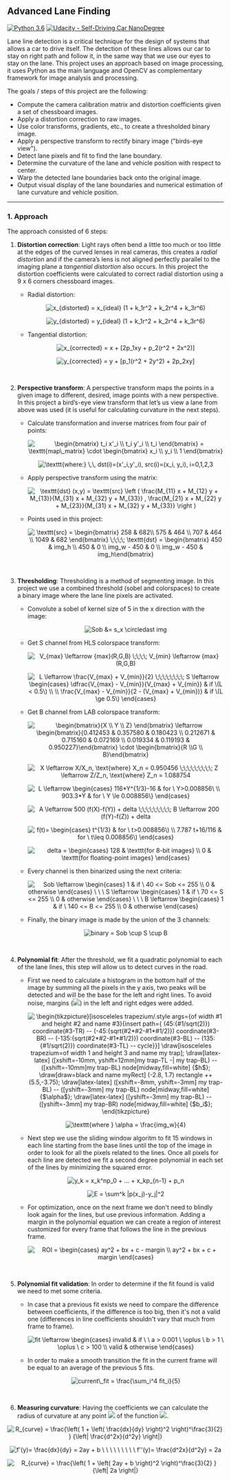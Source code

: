 ## Advanced Lane Finding
[![Python 3.6](https://img.shields.io/badge/python-3.6-blue.svg)](https://www.python.org/downloads/release/python-360/)
[![Udacity - Self-Driving Car NanoDegree](https://s3.amazonaws.com/udacity-sdc/github/shield-carnd.svg)](http://www.udacity.com/drive)


Lane line detection is a critical technique for the design of systems that allows a car to drive itself. The detection of these lines allows our car to stay on right path and follow it, in the same way that we use our eyes to stay on the lane. This project uses an approach based on image processing, it uses Python as the main language and OpenCV as complementary framework for image analysis and processing.


The goals / steps of this project are the following:

* Compute the camera calibration matrix and distortion coefficients given a set of chessboard images.
* Apply a distortion correction to raw images.
* Use color transforms, gradients, etc., to create a thresholded binary image.
* Apply a perspective transform to rectify binary image ("birds-eye view").
* Detect lane pixels and fit to find the lane boundary.
* Determine the curvature of the lane and vehicle position with respect to center.
* Warp the detected lane boundaries back onto the original image.
* Output visual display of the lane boundaries and numerical estimation of lane curvature and vehicle position.

---

### 1. Approach

The approach consisted of 6 steps:

1. **Distortion correction**: Light rays often bend a little too much or too little at the edges of the curved lenses in real cameras, this creates a *radial distortion* and if the camera’s lens is not aligned perfectly parallel to the imaging plane a *tangential distortion* also occurs. In this project the distortion coefficients were calculated to correct radial distortion using a 9 x 6 corners chessboard images.
<ul>
<ul>
<li>Radial distortion:
<p align="center" style="text-align: center;"><img align="center" src="https://tex.s2cms.ru/svg/x_%7Bdistorted%7D%20%3D%20x_%7Bideal%7D%20(1%20%2B%20k_1r%5E2%20%2B%20k_2r%5E4%20%2B%20k_3r%5E6)" alt="x_{distorted} = x_{ideal} (1 + k_1r^2 + k_2r^4 + k_3r^6)" /></p>
<p align="center" style="text-align: center;"><img align="center" src="https://tex.s2cms.ru/svg/y_%7Bdistorted%7D%20%3D%20y_%7Bideal%7D%20(1%20%2B%20k_1r%5E2%20%2B%20k_2r%5E4%20%2B%20k_3r%5E6)" alt="y_{distorted} = y_{ideal} (1 + k_1r^2 + k_2r^4 + k_3r^6)" /></p>

<li>Tangential distortion:
<p align="center" style="text-align: center;"><img align="center" src="https://tex.s2cms.ru/svg/x_%7Bcorrected%7D%20%3D%20x%20%2B%20%5B2p_1xy%20%2B%20p_2(r%5E2%20%2B%202x%5E2)%5D" alt="x_{corrected} = x + [2p_1xy + p_2(r^2 + 2x^2)]" /></p>
<p align="center" style="text-align: center;"><img align="center" src="https://tex.s2cms.ru/svg/y_%7Bcorrected%7D%20%3D%20y%20%2B%20%5Bp_1(r%5E2%20%2B%202y%5E2)%20%2B%202p_2xy%5D" alt="y_{corrected} = y + [p_1(r^2 + 2y^2) + 2p_2xy]" /></p>
</ul>
</ul>
<br>

2. **Perspective transform**: A perspective transform maps the points in a given image to different, desired, image points with a new perspective. In this project a bird’s-eye view transform that let’s us view a lane from above was used (it is useful for calculating curvature in the next steps).
<ul>
<ul>
<li>Calculate transformation and inverse matrices from four pair of points:
<p align="center" style="text-align: center;"><img align="center" src="https://tex.s2cms.ru/svg/%5Cbegin%7Bbmatrix%7D%20t_i%20x'_i%20%5C%5C%20t_i%20y'_i%20%5C%5C%20t_i%20%5Cend%7Bbmatrix%7D%20%3D%20%5Ctexttt%7Bmap%5C_matrix%7D%20%5Ccdot%20%5Cbegin%7Bbmatrix%7D%20x_i%20%5C%5C%20y_i%20%5C%5C%201%20%5Cend%7Bbmatrix%7D" alt="\begin{bmatrix} t_i x'_i \\ t_i y'_i \\ t_i \end{bmatrix} = \texttt{map\_matrix} \cdot \begin{bmatrix} x_i \\ y_i \\ 1 \end{bmatrix}" /></p>
<p align="center" style="text-align: center;"><img align="center" src="https://tex.s2cms.ru/svg/%20%5Ctexttt%7Bwhere%3A%7D%20%5C%2C%5C%2C%20dst(i)%3D(x'_i%2Cy'_i)%2C%20src(i)%3D(x_i%2C%20y_i)%2C%20i%3D0%2C1%2C2%2C3%20" alt=" \texttt{where:} \,\, dst(i)=(x'_i,y'_i), src(i)=(x_i, y_i), i=0,1,2,3 " /></p>

<li> Apply perspective transform using the matrix:
<p align="center" style="text-align: center;"><img align="center" src="https://tex.s2cms.ru/svg/%5Ctexttt%7Bdst%7D%20(x%2Cy)%20%3D%20%5Ctexttt%7Bsrc%7D%20%5Cleft%20(%20%5Cfrac%7BM_%7B11%7D%20x%20%2B%20M_%7B12%7D%20y%20%2B%20M_%7B13%7D%7D%7BM_%7B31%7D%20x%20%2B%20M_%7B32%7D%20y%20%2B%20M_%7B33%7D%7D%20%2C%20%5Cfrac%7BM_%7B21%7D%20x%20%2B%20M_%7B22%7D%20y%20%2B%20M_%7B23%7D%7D%7BM_%7B31%7D%20x%20%2B%20M_%7B32%7D%20y%20%2B%20M_%7B33%7D%7D%20%5Cright%20)" alt="\texttt{dst} (x,y) = \texttt{src} \left ( \frac{M_{11} x + M_{12} y + M_{13}}{M_{31} x + M_{32} y + M_{33}} , \frac{M_{21} x + M_{22} y + M_{23}}{M_{31} x + M_{32} y + M_{33}} \right )" /></p>

<li> Points used in this project:
<p align="center" style="text-align: center;"><img align="center" src="https://tex.s2cms.ru/svg/%5Ctexttt%7Bsrc%7D%20%3D%20%5Cbegin%7Bbmatrix%7D%20258%20%26%20682%5C%5C%20575%20%20%26%20464%20%5C%5C%20707%20%26%20464%20%5C%5C%201049%20%26%20682%20%5Cend%7Bbmatrix%7D%20%5C%3B%5C%3B%5C%3B%5C%3B%20%0A%5Ctexttt%7Bdst%7D%20%3D%20%5Cbegin%7Bbmatrix%7D%20450%20%26%20img_h%20%5C%5C%20450%20%26%200%20%5C%5C%20img_w%20-%20450%20%26%200%20%5C%5C%20img_w%20-%20450%20%26%20img_h%5Cend%7Bbmatrix%7D" alt="\texttt{src} = \begin{bmatrix} 258 &amp; 682\\ 575  &amp; 464 \\ 707 &amp; 464 \\ 1049 &amp; 682 \end{bmatrix} \;\;\;\; 
\texttt{dst} = \begin{bmatrix} 450 &amp; img_h \\ 450 &amp; 0 \\ img_w - 450 &amp; 0 \\ img_w - 450 &amp; img_h\end{bmatrix}" /></p>
</ul>
</ul>
<br>

3. **Thresholding**: Thresholding is a method of segmenting image. In this project we use a combined threshold (sobel and colorspaces) to create a binary image where the lane line pixels are activated.
<ul>
<ul>
<li>Convolute a sobel of kernel size of 5 in the x direction with the image:
<p align="center" style="text-align: center;"><img align="center" src="https://tex.s2cms.ru/svg/%0ASob%20%26%3D%20s_x%20%5Ccircledast%20img%20%0A" alt="
Sob &amp;= s_x \circledast img 
" /></p>
  
<li>Get S channel from HLS colorspace transform:
<p align="center" style="text-align: center;"><img align="center" src="https://tex.s2cms.ru/svg/%0AV_%7Bmax%7D%20%5Cleftarrow%20%7Bmax%7D(R%2CG%2CB)%20%5C%3B%5C%3B%5C%3B%5C%3B%0AV_%7Bmin%7D%20%5Cleftarrow%20%7Bmax%7D(R%2CG%2CB)%0A" alt="
V_{max} \leftarrow {max}(R,G,B) \;\;\;\;
V_{min} \leftarrow {max}(R,G,B)
" /></p>
<p align="center" style="text-align: center;"><img align="center" src="https://tex.s2cms.ru/svg/%0AL%20%5Cleftarrow%20%5Cfrac%7BV_%7Bmax%7D%20%2B%20V_%7Bmin%7D%7D%7B2%7D%20%5C%3B%5C%3B%5C%3B%5C%3B%5C%3B%5C%3B%5C%3B%5C%3B%0AS%20%5Cleftarrow%20%5Cbegin%7Bcases%7D%20%0A%5Cdfrac%7BV_%7Bmax%7D%20-%20V_%7Bmin%7D%7D%7BV_%7Bmax%7D%20%2B%20V_%7Bmin%7D%7D%20%26%20if%20%5C(L%20%3C%200.5%5C)%20%5C%5C%20%5C%5C%0A%5Cfrac%7BV_%7Bmax%7D%20-%20V_%7Bmin%7D%7D%7B2%20-%20(V_%7Bmax%7D%20%2B%20V_%7Bmin%7D)%7D%20%26%20if%20%5C(L%20%5Cge%200.5%5C)%0A%5Cend%7Bcases%7D%0A" alt="
L \leftarrow \frac{V_{max} + V_{min}}{2} \;\;\;\;\;\;\;\;
S \leftarrow \begin{cases} 
\dfrac{V_{max} - V_{min}}{V_{max} + V_{min}} &amp; if \(L &lt; 0.5\) \\ \\
\frac{V_{max} - V_{min}}{2 - (V_{max} + V_{min})} &amp; if \(L \ge 0.5\)
\end{cases}
" /></p>
  
<li>Get B channel from LAB colorspace transform:
<p align="center" style="text-align: center;"><img align="center" src="https://tex.s2cms.ru/svg/%0A%5Cbegin%7Bbmatrix%7D%7BX%20%5C%5C%20Y%20%5C%5C%20Z%7D%20%5Cend%7Bbmatrix%7D%0A%5Cleftarrow%0A%5Cbegin%7Bbmatrix%7D%7B0.412453%20%26%200.357580%20%26%200.180423%20%5C%5C%200.212671%20%26%200.715160%20%26%200.072169%20%5C%5C%200.019334%20%26%200.119193%20%26%200.950227%7D%5Cend%7Bbmatrix%7D%0A%5Ccdot%20%5Cbegin%7Bbmatrix%7D%7BR%20%5C%5CG%20%5C%5C%20B%7D%5Cend%7Bbmatrix%7D%0A" alt="
\begin{bmatrix}{X \\ Y \\ Z} \end{bmatrix}
\leftarrow
\begin{bmatrix}{0.412453 &amp; 0.357580 &amp; 0.180423 \\ 0.212671 &amp; 0.715160 &amp; 0.072169 \\ 0.019334 &amp; 0.119193 &amp; 0.950227}\end{bmatrix}
\cdot \begin{bmatrix}{R \\G \\ B}\end{bmatrix}
" /></p>
<p align="center" style="text-align: center;"><img align="center" src="https://tex.s2cms.ru/svg/%0AX%20%5Cleftarrow%20X%2FX_n%2C%20%5Ctext%7Bwhere%7D%20X_n%20%3D%200.950456%20%5C%3B%5C%3B%5C%3B%5C%3B%5C%3B%5C%3B%5C%3B%5C%3B%5C%3B%0AZ%20%5Cleftarrow%20Z%2FZ_n%2C%20%5Ctext%7Bwhere%7D%20Z_n%20%3D%201.088754%0A" alt="
X \leftarrow X/X_n, \text{where} X_n = 0.950456 \;\;\;\;\;\;\;\;\;
Z \leftarrow Z/Z_n, \text{where} Z_n = 1.088754
" /></p>
<p align="center" style="text-align: center;"><img align="center" src="https://tex.s2cms.ru/svg/%0AL%20%5Cleftarrow%20%5Cbegin%7Bcases%7D%20116*Y%5E%7B1%2F3%7D-16%20%26%20for%20%5C%20Y%3E0.008856%5C%20%5C%5C%20%0A903.3*Y%20%26%20for%20%5C%20Y%20%5Cle%200.008856%5C%7D%20%5Cend%7Bcases%7D%0A" alt="
L \leftarrow \begin{cases} 116*Y^{1/3}-16 &amp; for \ Y&gt;0.008856\ \\ 
903.3*Y &amp; for \ Y \le 0.008856\} \end{cases}
" /></p>
<p align="center" style="text-align: center;"><img align="center" src="https://tex.s2cms.ru/svg/%0AA%20%5Cleftarrow%20500%20(f(X)-f(Y))%20%2B%20delta%20%5C%3B%5C%3B%5C%3B%5C%3B%5C%3B%5C%3B%5C%3B%5C%3B%5C%3B%0AB%20%5Cleftarrow%20200%20(f(Y)-f(Z))%20%2B%20delta%0A" alt="
A \leftarrow 500 (f(X)-f(Y)) + delta \;\;\;\;\;\;\;\;\;
B \leftarrow 200 (f(Y)-f(Z)) + delta
" /></p>
<p align="center" style="text-align: center;"><img align="center" src="https://tex.s2cms.ru/svg/%0Af(t)%3D%20%5Cbegin%7Bcases%7D%20t%5E%7B1%2F3%7D%20%26%20for%20%5C%20t%3E0.008856%5C)%20%5C%5C%0A7.787%20t%2B16%2F116%20%26%20for%20%5C%20t%5Cleq%200.008856%5C)%20%5Cend%7Bcases%7D%0A" alt="
f(t)= \begin{cases} t^{1/3} &amp; for \ t&gt;0.008856\) \\
7.787 t+16/116 &amp; for \ t\leq 0.008856\) \end{cases}
" /></p>
<p align="center" style="text-align: center;"><img align="center" src="https://tex.s2cms.ru/svg/%0Adelta%20%3D%20%5Cbegin%7Bcases%7D%20128%20%26%20%5Ctexttt%7Bfor%208-bit%20images%7D%20%5C%5C%0A0%20%26%20%5Ctexttt%7Bfor%20floating-point%20images%7D%20%5Cend%7Bcases%7D%0A" alt="
delta = \begin{cases} 128 &amp; \texttt{for 8-bit images} \\
0 &amp; \texttt{for floating-point images} \end{cases}
" /></p>
  
  <li> Every channel is then binarized using the next criteria:
 <p align="center" style="text-align: center;"><img align="center" src="https://tex.s2cms.ru/svg/%0ASob%20%5Cleftarrow%20%5Cbegin%7Bcases%7D%20%0A1%20%26%20if%20%5C%20%2040%20%3C%3D%20Sob%20%3C%3D%20255%20%5C%5C%20%0A0%20%26%20otherwise%20%5Cend%7Bcases%7D%0A%5C%20%5C%20%5C%20%0AS%20%5Cleftarrow%20%5Cbegin%7Bcases%7D%20%20%0A1%20%26%20if%20%5C%20%2070%20%3C%3D%20S%20%3C%3D%20255%20%5C%5C%20%0A0%20%26%20otherwise%20%5Cend%7Bcases%7D%0A%5C%20%5C%20%5C%0AB%20%5Cleftarrow%20%5Cbegin%7Bcases%7D%20%0A1%20%26%20if%20%5C%20%20140%20%3C%3D%20B%20%3C%3D%20255%20%5C%5C%20%0A0%20%26%20otherwise%20%5Cend%7Bcases%7D%0A" alt="
Sob \leftarrow \begin{cases} 
1 &amp; if \  40 &lt;= Sob &lt;= 255 \\ 
0 &amp; otherwise \end{cases}
\ \ \ 
S \leftarrow \begin{cases}  
1 &amp; if \  70 &lt;= S &lt;= 255 \\ 
0 &amp; otherwise \end{cases}
\ \ \
B \leftarrow \begin{cases} 
1 &amp; if \  140 &lt;= B &lt;= 255 \\ 
0 &amp; otherwise \end{cases}
" /></p>
<li> Finally, the binary image is made by the union of the 3 channels:
<p align="center" style="text-align: center;"><img align="center" src="https://tex.s2cms.ru/svg/%0Abinary%20%3D%20Sob%20%5Ccup%20S%20%5Ccup%20B%0A" alt="
binary = Sob \cup S \cup B
" /></p>
</ul>
</ul>
<br>

4. **Polynomial fit**: After the threshold, we fit a quadratic polynomial to each of the lane lines, this step will allow us to detect curves in the road.
<ul>
<ul>
<li> First we need to calculate a histogram in the bottom half of the image by summing all the pixels in the y axis, two peaks will be detected and will be the base for the left and right lines. To avoid noise, margins (<img src="https://render.githubusercontent.com/render/math?math=\alpha">) in the left and right edges were added.
<p align="center" style="text-align: center;"><img align="center" src="https://tex.s2cms.ru/svg/%0A%5Cbegin%7Btikzpicture%7D%5Bisosceleles%20trapezium%2F.style%20args%3D%7Bof%20width%20%231%20and%20height%20%232%0Aand%20name%20%233%7D%7Binsert%20path%3D%7B%0A(45%3A%7B%231%2Fsqrt(2)%7D)%20coordinate(%233-TR)%20--%20(-45%3A%7Bsqrt(%232*%232-%231*%231%2F2)%7D)%20coordinate(%233-BR)%20%0A--%20(-135%3A%7Bsqrt(%232*%232-%231*%231%2F2)%7D)%20coordinate(%233-BL)%20--%20(135%3A%7B%231%2Fsqrt(2)%7D)%20coordinate(%233-TL)%20--%20cycle%7D%7D%5D%0A%5Cdraw%5Bisosceleles%20trapezium%3Dof%20width%201%20and%20height%203%20and%20name%20my%20trap%5D%3B%0A%5Cdraw%5Blatex-latex%5D%20(%5Bxshift%3D-10mm%2C%20yshift%3D12mm%5Dmy%20trap-TL%20-%7C%20my%20trap-BL)%20--%20%0A(%5Bxshift%3D-10mm%5Dmy%20trap-BL)%20node%5Bmidway%2Cfill%3Dwhite%5D%20%7B%24h%24%7D%3B%0A%5Cdraw%5Bdraw%3Dblack%20and%20name%20myRect%5D%20(-2.8%2C%201.7)%20rectangle%20%2B%2B(5.5%2C-3.75)%3B%0A%5Cdraw%5Blatex-latex%5D%20(%5Bxshift%3D-8mm%2C%20yshift%3D-3mm%5D%20my%20trap-BL)%20--%20(%5Byshift%3D-3mm%5D%20my%20trap-BL)%0Anode%5Bmidway%2Cfill%3Dwhite%5D%20%7B%24%5Calpha%24%7D%3B%0A%5Cdraw%5Blatex-latex%5D%20(%5Byshift%3D-3mm%5D%20my%20trap-BL)%20--%20(%5Byshift%3D-3mm%5D%20my%20trap-BR)%0Anode%5Bmidway%2Cfill%3Dwhite%5D%20%7B%24b_i%24%7D%3B%0A%5Cend%7Btikzpicture%7D%0A" alt="
\begin{tikzpicture}[isosceleles trapezium/.style args={of width #1 and height #2
and name #3}{insert path={
(45:{#1/sqrt(2)}) coordinate(#3-TR) -- (-45:{sqrt(#2*#2-#1*#1/2)}) coordinate(#3-BR) 
-- (-135:{sqrt(#2*#2-#1*#1/2)}) coordinate(#3-BL) -- (135:{#1/sqrt(2)}) coordinate(#3-TL) -- cycle}}]
\draw[isosceleles trapezium=of width 1 and height 3 and name my trap];
\draw[latex-latex] ([xshift=-10mm, yshift=12mm]my trap-TL -| my trap-BL) -- 
([xshift=-10mm]my trap-BL) node[midway,fill=white] {$h$};
\draw[draw=black and name myRect] (-2.8, 1.7) rectangle ++(5.5,-3.75);
\draw[latex-latex] ([xshift=-8mm, yshift=-3mm] my trap-BL) -- ([yshift=-3mm] my trap-BL)
node[midway,fill=white] {$\alpha$};
\draw[latex-latex] ([yshift=-3mm] my trap-BL) -- ([yshift=-3mm] my trap-BR)
node[midway,fill=white] {$b_i$};
\end{tikzpicture}
" /></p>
<p align="center" style="text-align: center;"><img align="center" src="https://tex.s2cms.ru/svg/%0A%5Ctexttt%7Bwhere%20%7D%20%5Calpha%20%3D%20%5Cfrac%7Bimg_w%7D%7B4%7D%0A" alt="
\texttt{where } \alpha = \frac{img_w}{4}
" /></p>

<li> Next step we use the sliding window algoritm to fit 15 windows in each line starting from the base lines until the top of the image in order to look for all the pixels related to the lines. Once all pixels for each line are detected we fit a second degree polynomial in each set of the lines by minimizing the squared error.
<p align="center" style="text-align: center;"><img align="center" src="https://tex.s2cms.ru/svg/%0Ay_k%20%3D%20x_k%5Enp_0%20%2B%20...%20%2B%20x_kp_%7Bn-1%7D%20%2B%20p_n%0A" alt="
y_k = x_k^np_0 + ... + x_kp_{n-1} + p_n
" /></p>
<p align="center" style="text-align: center;"><img align="center" src="https://tex.s2cms.ru/svg/%0AE%20%3D%20%5Csum%5Ek%20%7Cp(x_j)-y_j%7C%5E2%0A" alt="
E = \sum^k |p(x_j)-y_j|^2
" /></p>

<li> For optimization, once on the next frame we don't need to blindly look again for the lines, but use previous information. Adding a margin in the polynomial equation we can create a region of interest customized for every frame that follows the line in the previous frame.
<p align="center" style="text-align: center;"><img align="center" src="https://tex.s2cms.ru/svg/%0AROI%20%3D%20%5Cbegin%7Bcases%7D%0Aay%5E2%20%2B%20bx%20%2B%20c%20-%20margin%20%5C%5C%0Aay%5E2%20%2B%20bx%20%2B%20c%20%2B%20margin%0A%5Cend%7Bcases%7D%0A" alt="
ROI = \begin{cases}
ay^2 + bx + c - margin \\
ay^2 + bx + c + margin
\end{cases}
" /></p>
</ul>
</ul>
<br>

5. **Polynomial fit validation**: In order to determine if the fit found is valid we need to met some criteria.
<ul>
<ul>
<li> In case that a previous fit exists we need to compare the difference between coefficients, if the difference is too big, then it's not a valid one (differences in line coefficients shouldn't vary that much from frame to frame).
<p align="center" style="text-align: center;"><img align="center" src="https://tex.s2cms.ru/svg/%0Afit%20%5Cleftarrow%0A%5Cbegin%7Bcases%7D%0Ainvalid%20%26%20if%20%5C%20%5C%20a%20%3E%200.001%20%5C%20%5Coplus%20%5C%20b%20%3E%201%20%5C%20%5Coplus%20%5C%20c%20%3E%20100%0A%5C%5C%0Avalid%20%26%20otherwise%0A%5Cend%7Bcases%7D%0A" alt="
fit \leftarrow
\begin{cases}
invalid &amp; if \ \ a &gt; 0.001 \ \oplus \ b &gt; 1 \ \oplus \ c &gt; 100
\\
valid &amp; otherwise
\end{cases}
" /></p>
  
<li> In order to make a smooth transition the fit in the current frame will be equal to an average of the previous 5 fits.
<p align="center" style="text-align: center;"><img align="center" src="https://tex.s2cms.ru/svg/%0Acurrent%5C_fit%20%3D%20%5Cfrac%7B%5Csum_i%5E4%20fit_i%7D%7B5%7D%0A" alt="
current\_fit = \frac{\sum_i^4 fit_i}{5}
" /></p>
</ul>
</ul>
<br>

6. **Measuring curvature**: Having the coefficients we can calculate the radius of curvature at any point <img src="https://render.githubusercontent.com/render/math?math=x"> of the function <img src="https://render.githubusercontent.com/render/math?math=x=f(y)">.
<p align="center" style="text-align: center;"><img align="center" src="https://tex.s2cms.ru/svg/%0AR_%7Bcurve%7D%20%3D%20%5Cfrac%7B%5Cleft(%201%20%2B%20%5Cleft(%20%5Cfrac%7Bdx%7D%7Bdy%7D%20%5Cright)%5E2%20%5Cright)%5E%5Cfrac%7B3%7D%7B2%7D%20%7D%0A%7B%5Cleft%7C%20%5Cfrac%7Bd%5E2x%7D%7Bd%5E2y%7D%20%5Cright%7C%7D%0A" alt="
R_{curve} = \frac{\left( 1 + \left( \frac{dx}{dy} \right)^2 \right)^\frac{3}{2} }
{\left| \frac{d^2x}{d^2y} \right|}
" /></p>
<p align="center" style="text-align: center;"><img align="center" src="https://tex.s2cms.ru/svg/%0Af'(y)%3D%20%5Cfrac%7Bdx%7D%7Bdy%7D%20%3D%202ay%20%2B%20b%20%5C%20%5C%20%5C%20%5C%20%5C%20%5C%20%5C%20%5C%20%5C%0Af''(y)%3D%20%5Cfrac%7Bd%5E2x%7D%7Bd%5E2y%7D%20%3D%202a%0A" alt="
f'(y)= \frac{dx}{dy} = 2ay + b \ \ \ \ \ \ \ \ \
f''(y)= \frac{d^2x}{d^2y} = 2a
" /></p>
<p align="center" style="text-align: center;"><img align="center" src="https://tex.s2cms.ru/svg/%0AR_%7Bcurve%7D%20%3D%20%5Cfrac%7B%5Cleft(%201%20%2B%20%5Cleft(%202ay%20%2B%20b%20%5Cright)%5E2%20%5Cright)%5E%5Cfrac%7B3%7D%7B2%7D%20%7D%0A%7B%5Cleft%7C%202a%20%5Cright%7C%7D%0A" alt="
R_{curve} = \frac{\left( 1 + \left( 2ay + b \right)^2 \right)^\frac{3}{2} }
{\left| 2a \right|}
" /></p>
<br>
